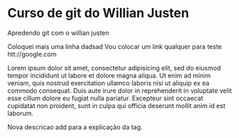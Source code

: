 # Curso de git do Willian Justen

Apredendo git com o willian justen

Coloquei mais uma linha
dadsad
Vou colocar um link qualquer para teste htt://google.com

Lorem ipsum dolor sit amet, consectetur adipisicing elit, sed do eiusmod tempor incididunt ut labore et dolore magna aliqua. Ut enim ad minim veniam, quis nostrud exercitation ullamco laboris nisi ut aliquip ex ea commodo consequat. Duis aute irure dolor in reprehenderit in voluptate velit esse cillum dolore eu fugiat nulla pariatur. Excepteur sint occaecat cupidatat non proident, sunt in culpa qui officia deserunt mollit anim id est laborum.

Nova descricao add para a explicação da tag.
